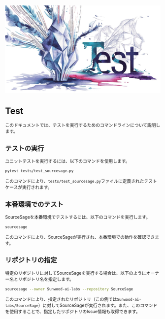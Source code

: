 ![](https://github.com/Sunwood-ai-labs/SourceSage/blob/develop/docs/icon/test_icon.jpeg?raw=true)

# Test

このドキュメントでは、テストを実行するためのコマンドラインについて説明します。

## テストの実行

ユニットテストを実行するには、以下のコマンドを使用します。

```bash
pytest tests/test_sourcesage.py
```

このコマンドにより、`tests/test_sourcesage.py`ファイルに定義されたテストケースが実行されます。

## 本番環境でのテスト

SourceSageを本番環境でテストするには、以下のコマンドを実行します。

```bash
sourcesage
```

このコマンドにより、SourceSageが実行され、本番環境での動作を確認できます。

## リポジトリの指定

特定のリポジトリに対してSourceSageを実行する場合は、以下のようにオーナー名とリポジトリ名を指定します。

```bash
sourcesage --owner Sunwood-ai-labs --repository SourceSage
```

このコマンドにより、指定されたリポジトリ（この例では`Sunwood-ai-labs/SourceSage`）に対してSourceSageが実行されます。また、このコマンドを使用することで、指定したリポジトリのIssue情報も取得できます。